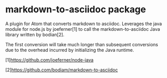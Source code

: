 # markdown-to-asciidoc package

A plugin for Atom that converts markdown to asciidoc. Leverages the java module for node.js by joeferner[1] to call the markdown-to-asciidoc Java library written by bodian[2].

The first conversion will take much longer than subsequent conversions due to the overhead incurred by initializing the Java runtime.

[1]https://github.com/joeferner/node-java

[2]https://github.com/bodiam/markdown-to-asciidoc
